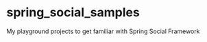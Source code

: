 spring_social_samples
=====================

My playground projects to get familiar with Spring Social Framework
